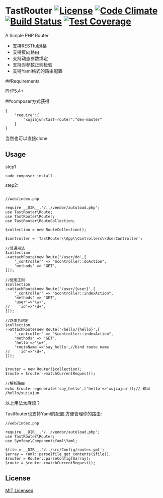 # TastRouter  [![License](https://poser.pugx.org/xujiajun/tast-router/license)](https://packagist.org/packages/xujiajun/tast-router) [![Code Climate](https://codeclimate.com/github/xujiajun/tast-router/badges/gpa.svg)](https://codeclimate.com/github/xujiajun/tast-router) [![Build Status](https://travis-ci.org/xujiajun/tast-router.svg?branch=master)](https://travis-ci.org/xujiajun/tast-router) [![Test Coverage](https://codeclimate.com/github/xujiajun/tast-router/badges/coverage.svg)](https://codeclimate.com/github/xujiajun/tast-router/coverage)

A Simple PHP Router

* 支持RESTful风格
* 支持反向路由
* 支持动态参数绑定
* 支持对参数正则检验
* 支持Yaml格式的路由配置

##Requirements

  PHP5.4+

##composer方式获得

```
{
    "require":{
        "xujiajun/tast-router":"dev-master"
    }
}

```
当然也可以直接clone

## Usage

step1
```
sudo composer install
```

step2:
```

//web/index.php

require __DIR__.'/../vendor/autoload.php';
use TastRouter\Route;
use TastRouter\Router;
use TastRouter\RouteCollection;

$collection = new RouteCollection();

$controller = 'TastRouter\\App\\Controllers\\UserController';

//普通用法
$collection
->attachRoute(new Route('/user/do',[
    '_controller' => "$controller::doAction",
    'methods' => 'GET',
]));

//使用正则
$collection
->attachRoute(new Route('/user/{user}',[
    '_controller' => "$controller::indexAction",
    'methods' => 'GET',
    'user'=>'\w+',
//    'id'=>'\d+',
]));

//路由名绑定
$collection
->attachRoute(new Route('/hello/{hello}',[
    '_controller' => "$controller::indexAction",
    'methods' => 'GET',
    'hello'=>'\w+',
    'routeName'=>'say_hello',//bind route name
//    'id'=>'\d+',
]));


$router = new Router($collection);
$route = $router->matchCurrentRequest();

//解析路由
echo $router->generate('say_hello',['hello'=>'xujiajun']);// 输出 /hello/xujiajun

```
以上用法太麻烦？

TastRouter也支持Yaml的配置.方便管理你的路由:

```
//web/index.php

require __DIR__.'/../vendor/autoload.php';
use TastRouter\Router;
use Symfony\Component\Yaml\Yaml;

$file = __DIR__.'/../src/Config/routes.yml';
$array = Yaml::parse(file_get_contents($file));
$router = Router::parseConfig($array);
$route = $router->matchCurrentRequest();

```

## License
[MIT Licensed](http://www.opensource.org/licenses/MIT)
